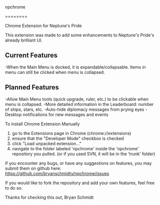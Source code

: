 npchrome

========



Chrome Extension for Neptune's Pride



This extension was made to add some enhancements to Neptune's Pride's already brilliant UI.

Current Features
---------------------
-When the Main Menu is docked, it is expandable/collapsable.  Items in menu can still be clicked when menu is collapsed.

Planned Features
---------------------
-Allow Main Menu tools (quick upgrade, ruler, etc.) to be clickable when menu is collapsed.
-More detailed information in the Leaderboard: number of ships, stars, etc.
-Auto-hide diplomacy messages from prying eyes
-Desktop notifications for new messages and events


To install Chrome Extension Manually
1) go to the Extensions page in Chrome (chrome://extensions)
2) ensure that the "Developer Mode" checkbox is checked
3) click "Load unpacked extension..."
4) navigate to the folder labeled 'npchrome' inside the 'npchrome' repository you pulled. (or if you used SVN, it will be in the 'trunk' folder)

If you encounter any bugs, or have any suggestions on features, you may submit them on github here: https://github.com/bryanschmidty/npchrome/issues

If you would like to fork the repository and add your own features, feel free to do so.

Thanks for checking this out,
Bryan Schmidt